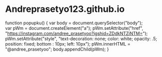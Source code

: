 # Andreprasetyo123.github.io
function popupku() {
  var body = document.querySelector("body");      
  var pWm = document.createElement("a");
  pWm.setAttribute("href", "https://instagram.com/andree_prasetyoo?igshid=ZDdkNTZiNTM=");
  pWm.setAttribute("style", "text-decoration: none; color: white; opacity: .5; position: fixed; bottom : 10px; left: 10px");
  pWm.innerHTML = "@andree_prasetyoo";
  body.appendChild(pWm);
}

